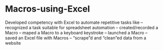 # Macros-using-Excel
Developed competency with Excel to automate repetitive tasks
like
– recognized a task suitable for spreadsheet automation
– created/recorded a Macro
– maped a Macro to a keyboard keystroke
– launched a Macro
– saved an Excel file with Macros
–  “scrape”d and “clean”ed data from a website
